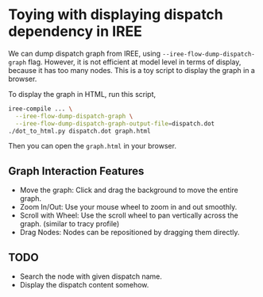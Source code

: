 # Toying with displaying dispatch dependency in IREE

We can dump dispatch graph from IREE, using `--iree-flow-dump-dispatch-graph`
flag. However, it is not efficient at model level in terms of display, because
it has too many nodes. This is a toy script to display the graph in a browser.

To display the graph in HTML, run this script,

```bash
iree-compile ... \
  --iree-flow-dump-dispatch-graph \
  --iree-flow-dump-dispatch-graph-output-file=dispatch.dot
./dot_to_html.py dispatch.dot graph.html
```

Then you can open the `graph.html` in your browser.

## Graph Interaction Features
- Move the graph: Click and drag the background to move the entire graph.
- Zoom In/Out: Use your mouse wheel to zoom in and out smoothly.
- Scroll with Wheel: Use the scroll wheel to pan vertically across the graph.
    (similar to tracy profile)
- Drag Nodes: Nodes can be repositioned by dragging them directly.

## TODO

- Search the node with given dispatch name.
- Display the dispatch content somehow.
